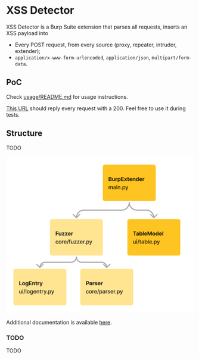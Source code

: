 # XSS Detector

XSS Detector is a Burp Suite extension that parses all requests, inserts an XSS payload into
- Every POST request, from every source (proxy, repeater, intruder, extender);
- `application/x-www-form-urlencoded`, `application/json`, `multipart/form-data`.

## PoC
Check [usage/README.md](usage/README.md) for usage instructions.

[This URL](http://i.geraldino2.com/dr?status=200&body=ok) should reply every request with a 200. Feel free to use it during tests.

## Structure
TODO

![image](codestructure.png)


Additional documentation is available [here](docs.md).

### TODO
TODO